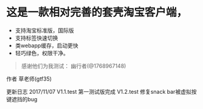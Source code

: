 # 这是一款相对完善的套壳淘宝客户端，

* 支持淘宝标准版，国际版
* 支持标签快速切换
* 类webapp缓存，启动更快
* 轻巧绿色，权限干净。

> 感谢他们为我测试：
> 幽行者(@1768967148)

作者 草老师(gtf35)

更新日志
2017/11/07 V1.1.test 第一测试版完成
                      V1.2.test 修复snack bar被虚拟按键遮挡的bug
